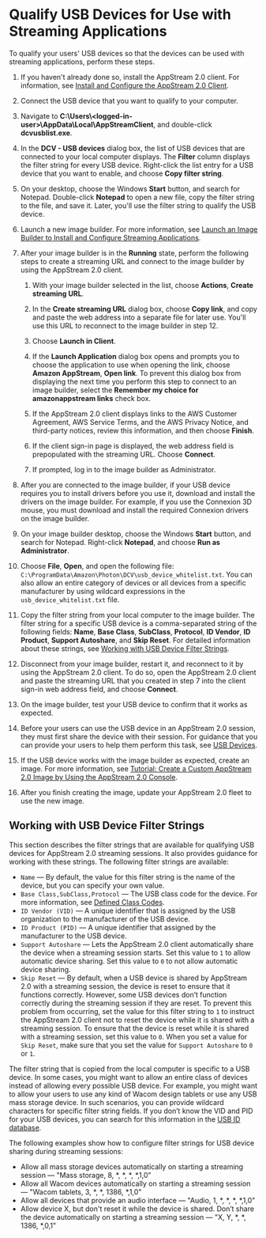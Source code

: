 # Qualify USB Devices for Use with Streaming Applications<a name="qualify-usb-devices"></a>

To qualify your users' USB devices so that the devices can be used with streaming applications, perform these steps\. 

1. If you haven't already done so, install the AppStream 2\.0 client\. For information, see [Install and Configure the AppStream 2\.0 Client](install-configure-client.md)\.

1. Connect the USB device that you want to qualify to your computer\.

1. Navigate to **C:\\Users\\<logged\-in\-user>\\AppData\\Local\\AppStreamClient**, and double\-click **dcvusblist\.exe**\.

1. In the **DCV \- USB devices** dialog box, the list of USB devices that are connected to your local computer displays\. The **Filter** column displays the filter string for every USB device\. Right\-click the list entry for a USB device that you want to enable, and choose **Copy filter string**\. 

1. On your desktop, choose the Windows **Start** button, and search for Notepad\. Double\-click **Notepad** to open a new file, copy the filter string to the file, and save it\. Later, you'll use the filter string to qualify the USB device\.

1. Launch a new image builder\. For more information, see [Launch an Image Builder to Install and Configure Streaming Applications](tutorial-image-builder-create.md)\.

1. After your image builder is in the **Running** state, perform the following steps to create a streaming URL and connect to the image builder by using the AppStream 2\.0 client\.

   1. With your image builder selected in the list, choose **Actions**, **Create streaming URL**\.

   1. In the **Create streaming URL** dialog box, choose **Copy link**, and copy and paste the web address into a separate file for later use\. You'll use this URL to reconnect to the image builder in step 12\.

   1. Choose **Launch in Client**\.

   1. If the **Launch Application** dialog box opens and prompts you to choose the application to use when opening the link, choose **Amazon AppStream**, **Open link**\. To prevent this dialog box from displaying the next time you perform this step to connect to an image builder, select the **Remember my choice for amazonappstream links** check box\.

   1. If the AppStream 2\.0 client displays links to the AWS Customer Agreement, AWS Service Terms, and the AWS Privacy Notice, and third\-party notices, review this information, and then choose **Finish**\. 

   1. If the client sign\-in page is displayed, the web address field is prepopulated with the streaming URL\. Choose **Connect**\. 

   1. If prompted, log in to the image builder as Administrator\. 

1. After you are connected to the image builder, if your USB device requires you to install drivers before you use it, download and install the drivers on the image builder\. For example, if you use the Connexion 3D mouse, you must download and install the required Connexion drivers on the image builder\. 

1. On your image builder desktop, choose the Windows **Start** button, and search for Notepad\. Right\-click **Notepad**, and choose **Run as Administrator**\.

1. Choose **File**, **Open**, and open the following file: `C:\ProgramData\Amazon\Photon\DCV\usb_device_whitelist.txt`\. You can also allow an entire category of devices or all devices from a specific manufacturer by using wildcard expressions in the `usb_device_whitelist.txt` file\. 

1. Copy the filter string from your local computer to the image builder\. The filter string for a specific USB device is a comma\-separated string of the following fields: **Name**, **Base Class**, **SubClass**, **Protocol**, **ID Vendor**, **ID Product**, **Support Autoshare**, and **Skip Reset**\. For detailed information about these strings, see [Working with USB Device Filter Strings](#USB-device-filter-strings)\.

1. Disconnect from your image builder, restart it, and reconnect to it by using the AppStream 2\.0 client\. To do so, open the AppStream 2\.0 client and paste the streaming URL that you created in step 7 into the client sign\-in web address field, and choose **Connect**\.

1. On the image builder, test your USB device to confirm that it works as expected\.

1. Before your users can use the USB device in an AppStream 2\.0 session, they must first share the device with their session\. For guidance that you can provide your users to help them perform this task, see [USB Devices](client-application-windows-user.md#share-usb-devices-with-session-user)\.

1. If the USB device works with the image builder as expected, create an image\. For more information, see [Tutorial: Create a Custom AppStream 2\.0 Image by Using the AppStream 2\.0 Console](tutorial-image-builder.md)\.

1. After you finish creating the image, update your AppStream 2\.0 fleet to use the new image\.

## Working with USB Device Filter Strings<a name="USB-device-filter-strings"></a>

This section describes the filter strings that are available for qualifying USB devices for AppStream 2\.0 streaming sessions\. It also provides guidance for working with these strings\. The following filter strings are available:
+ `Name` — By default, the value for this filter string is the name of the device, but you can specify your own value\.
+ `Base Class,SubClass,Protocol` — The USB class code for the device\. For more information, see [Defined Class Codes](https://www.usb.org/defined-class-codes)\.
+ `ID Vendor (VID)` — A unique identifier that is assigned by the USB organization to the manufacturer of the USB device\.
+ `ID Product (PID)` — A unique identifier that assigned by the manufacturer to the USB device\. 
+ `Support Autoshare` — Lets the AppStream 2\.0 client automatically share the device when a streaming session starts\. Set this value to `1` to allow automatic device sharing\. Set this value to `0` to not allow automatic device sharing\.
+ `Skip Reset` — By default, when a USB device is shared by AppStream 2\.0 with a streaming session, the device is reset to ensure that it functions correctly\. However, some USB devices don’t function correctly during the streaming session if they are reset\. To prevent this problem from occurring, set the value for this filter string to `1` to instruct the AppStream 2\.0 client not to reset the device while it is shared with a streaming session\. To ensure that the device is reset while it is shared with a streaming session, set this value to `0`\. When you set a value for `Skip Reset`, make sure that you set the value for `Support Autoshare` to `0` or `1`\.

 The filter string that is copied from the local computer is specific to a USB device\. In some cases, you might want to allow an entire class of devices instead of allowing every possible USB device\. For example, you might want to allow your users to use any kind of Wacom design tablets or use any USB mass storage device\. In such scenarios, you can provide wildcard characters for specific filter string fields\. If you don’t know the VID and PID for your USB devices, you can search for this information in the [USB ID database](https://www.the-sz.com/products/usbid/index.php)\. 

The following examples show how to configure filter strings for USB device sharing during streaming sessions:
+ Allow all mass storage devices automatically on starting a streaming session — "Mass storage, 8, \*, \*, \*, \*,1,0"
+ Allow all Wacom devices automatically on starting a streaming session — "Wacom tablets, 3, \*, \*, 1386, \*,1,0"
+ Allow all devices that provide an audio interface — "Audio, 1, \*, \*, \*, \*,1,0"
+ Allow device X, but don't reset it while the device is shared\. Don’t share the device automatically on starting a streaming session — "X, Y, \*, \*, 1386, \*,0,1" 